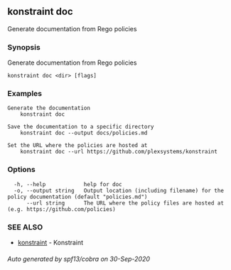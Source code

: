 ## konstraint doc

Generate documentation from Rego policies

### Synopsis

Generate documentation from Rego policies

```
konstraint doc <dir> [flags]
```

### Examples

```
Generate the documentation
	konstraint doc

Save the documentation to a specific directory
	konstraint doc --output docs/policies.md
	
Set the URL where the policies are hosted at
	konstraint doc --url https://github.com/plexsystems/konstraint
```

### Options

```
  -h, --help            help for doc
  -o, --output string   Output location (including filename) for the policy documentation (default "policies.md")
      --url string      The URL where the policy files are hosted at (e.g. https://github.com/policies)
```

### SEE ALSO

* [konstraint](konstraint.md)	 - Konstraint

###### Auto generated by spf13/cobra on 30-Sep-2020
